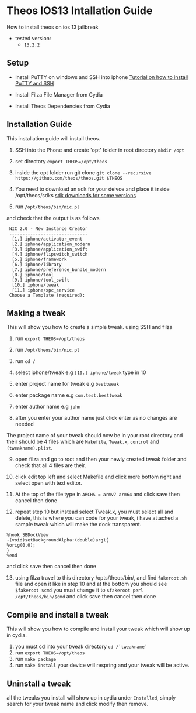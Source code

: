 # Theos IOS13 Intallation Guide
How to install theos on ios 13 jailbreak
- tested version:
   - ``` 13.2.2 ```

## Setup

- Install PuTTY on windows and SSH into iphone [Tutorial on how to install PuTTY and SSH](https://www.reddit.com/r/jailbreak/comments/8wq55h/guide_how_to_ssh_into_your_device_once_it_has/)

- Install Filza File Manager from Cydia 
- Install Theos Dependencies from Cydia

## Installation Guide 
This installation guide will install theos.
1) SSH into the Phone and create 'opt' folder in root directory
``` mkdir /opt ```

2) set directory ``` export THEOS=/opt/theos ```

3) inside the opt folder run git clone ``` git clone --recursive https://github.com/theos/theos.git $THEOS ```

4) You need to download an sdk for your deivce and place it inside /opt/theos/sdks [sdk downloads for some versions](https://github.com/theos/sdks)

5) run ``` /opt/theos/bin/nic.pl ```

and check that the output is as follows
```
 NIC 2.0 - New Instance Creator
 ------------------------------
  [1.] iphone/activator_event
  [2.] iphone/application_modern
  [3.] iphone/application_swift
  [4.] iphone/flipswitch_switch
  [5.] iphone/framework
  [6.] iphone/library
  [7.] iphone/preference_bundle_modern
  [8.] iphone/tool
  [9.] iphone/tool_swift
  [10.] iphone/tweak
  [11.] iphone/xpc_service
 Choose a Template (required):
```
## Making a tweak
This will show you how to create a simple tweak. using SSH and filza
1) run ``` export THEOS=/opt/theos ```
2) run ``` /opt/theos/bin/nic.pl ```
3) run ``` cd / ```

4) select iphone/tweak e.g `[10.] iphone/tweak` type in 10

5) enter project name for tweak e.g `besttweak`

6) enter package name e.g `com.test.besttweak`

7) enter author name e.g `john`

8) after you enter your author name just click enter as no changes are needed

The project name of your tweak should now be in your root directory and their should be 4 files which are `Makefile`, `Tweak.x`, `control` and `(tweakname).plist`.

9) open filza and go to root and then your newly created tweak folder and check that all 4 files are their.

10) click edit top left and select Makefile and click more bottom right and select open with text editor.

11) At the top of the file type in
``` ARCHS = armv7 arm64 ```
and click save then cancel then done

12) repeat step 10 but instead select Tweak.x, you must select all and delete, this is where you can code for your tweak, i have attached a sample tweak which will make the dock transparent.
```
%hook SBDockView
-(void)setBackgroundAlpha:(double)arg1{
%orig(0.0);
}
%end
```
and click save then cancel then done

13) using filza travel to this directory /opts/theos/bin/, and find `fakeroot.sh` file and open it like in step 10 and at the bottom you should see
``` $fakeroot $cmd ``` you must change it to
``` $fakeroot perl /opt/theos/bin/$cmd ```
and click save then cancel then done

## Compile and install a tweak
This will show you how to compile and install your tweak which will show up in cydia.
1) you must cd into your tweak directory
``` cd /`tweakname` ```
2) run 
``` export THEOS=/opt/theos ```
3) run
``` make package  ```
4) run
``` make install ```
your device will respring and your tweak will be active.

## Uninstall a tweak
all the tweaks you install will show up in cydia under `Installed`, simply search for your tweak name and click modify then remove.
